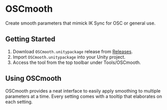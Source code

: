 # OSCmooth
Create smooth parameters that mimick IK Sync for OSC or general use.

## Getting Started
1. Download `OSCmooth.unitypackage` release from [Releases](https://github.com/regzo2/OSCmooth/releases).
2. Import `OSCmooth.unitypackage` into your Unity project.
3. Access the tool from the top toolbar under Tools/OSCmooth.

## Using OSCmooth
OSCmooth provides a neat interface to easily apply smoothing to multiple parameters at a time. Every setting comes with a tooltip that elaborates on each setting.
